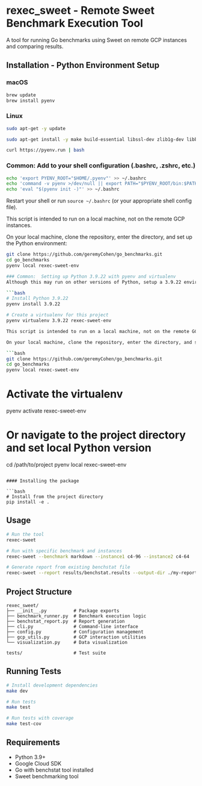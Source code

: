 # rexec_sweet - Remote Sweet Benchmark Execution Tool

A tool for running Go benchmarks using Sweet on remote GCP instances and comparing results.

## Installation - Python Environment Setup

### macOS

```bash
brew update
brew install pyenv
```

### Linux

```bash
sudo apt-get -y update

sudo apt-get install -y make build-essential libssl-dev zlib1g-dev libbz2-dev libreadline-dev libsqlite3-dev wget curl llvm libncurses5-dev libncursesw5-dev xz-utils tk-dev libffi-dev liblzma-dev

curl https://pyenv.run | bash
```

### Common:  Add to your shell configuration (.bashrc, .zshrc, etc.)
```bash
echo 'export PYENV_ROOT="$HOME/.pyenv"' >> ~/.bashrc
echo 'command -v pyenv >/dev/null || export PATH="$PYENV_ROOT/bin:$PATH"' >> ~/.bashrc
echo 'eval "$(pyenv init -)"' >> ~/.bashrc
```

Restart your shell or run `source ~/.bashrc` (or your appropriate shell config file).

This script is intended to run on a local machine, not on the remote GCP instances. 

On your local machine, clone the repository, enter the directory, and set up the Python environment:

```bash
git clone https://github.com/geremyCohen/go_benchmarks.git
cd go_benchmarks
pyenv local rexec-sweet-env
```

```bash
### Common:  Setting up Python 3.9.22 with pyenv and virtualenv
Although this may run on other versions of Python, setup a 3.9.22 environment with pyenv and virtualenv to make sure you run it against a tested version.

```bash
# Install Python 3.9.22
pyenv install 3.9.22

# Create a virtualenv for this project
pyenv virtualenv 3.9.22 rexec-sweet-env

This script is intended to run on a local machine, not on the remote GCP instances. 

On your local machine, clone the repository, enter the directory, and set up the Python environment:

```bash
git clone https://github.com/geremyCohen/go_benchmarks.git
cd go_benchmarks
pyenv local rexec-sweet-env
```


# Activate the virtualenv
pyenv activate rexec-sweet-env
# Or navigate to the project directory and set local Python version
cd /path/to/project
pyenv local rexec-sweet-env
```

#### Installing the package

```bash
# Install from the project directory
pip install -e .
```

## Usage

```bash
# Run the tool
rexec-sweet

# Run with specific benchmark and instances
rexec-sweet --benchmark markdown --instance1 c4-96 --instance2 c4-64

# Generate report from existing benchstat file
rexec-sweet --report results/benchstat.results --output-dir ./my-report
```

## Project Structure

```
rexec_sweet/
├── __init__.py          # Package exports
├── benchmark_runner.py  # Benchmark execution logic
├── benchstat_report.py  # Report generation
├── cli.py               # Command-line interface
├── config.py            # Configuration management
├── gcp_utils.py         # GCP interaction utilities
└── visualization.py     # Data visualization

tests/                   # Test suite
```

## Running Tests

```bash
# Install development dependencies
make dev

# Run tests
make test

# Run tests with coverage
make test-cov
```

## Requirements

- Python 3.9+
- Google Cloud SDK
- Go with benchstat tool installed
- Sweet benchmarking tool
